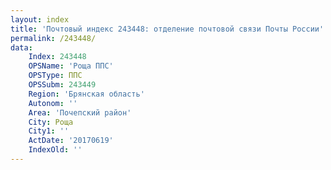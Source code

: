 ```yaml
---
layout: index
title: 'Почтовый индекс 243448: отделение почтовой связи Почты России'
permalink: /243448/
data:
    Index: 243448
    OPSName: 'Роща ППС'
    OPSType: ППС
    OPSSubm: 243449
    Region: 'Брянская область'
    Autonom: ''
    Area: 'Почепский район'
    City: Роща
    City1: ''
    ActDate: '20170619'
    IndexOld: ''
---
```

